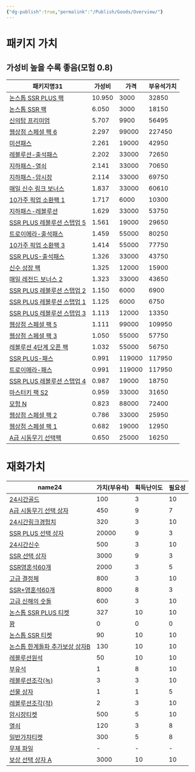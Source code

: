```yaml
---
{"dg-publish":true,"permalink":"/Publish/Goods/Overview/"}
---
```



# 패키지 가치
## 가성비 높을 수록 좋음(모험 0.8)
<div><table class="dataview table-view-table"><thead class="table-view-thead"><tr class="table-view-tr-header"><th class="table-view-th"><span>패키지명</span><span class="dataview small-text">31</span></th><th class="table-view-th"><span>가성비</span></th><th class="table-view-th"><span>가격</span></th><th class="table-view-th"><span>부유석가치</span></th></tr></thead><tbody class="table-view-tbody"><tr><td><span><a data-tooltip-position="top" aria-label="Publish/Goods/Package/논스톱 SSR PLUS 팩.md" data-href="Publish/Goods/Package/논스톱 SSR PLUS 팩.md" href="Publish/Goods/Package/논스톱 SSR PLUS 팩.md" class="internal-link" target="_blank" rel="noopener nofollow">논스톱 SSR PLUS 팩</a></span></td><td><span>10.950</span></td><td>3000</td><td>32850</td></tr><tr><td><span><a data-tooltip-position="top" aria-label="Publish/Goods/Package/논스톱 SSR 팩.md" data-href="Publish/Goods/Package/논스톱 SSR 팩.md" href="Publish/Goods/Package/논스톱 SSR 팩.md" class="internal-link" target="_blank" rel="noopener nofollow">논스톱 SSR 팩</a></span></td><td><span>6.050</span></td><td>3000</td><td>18150</td></tr><tr><td><span><a data-tooltip-position="top" aria-label="Publish/Goods/Package/신의탑 프리미엄.md" data-href="Publish/Goods/Package/신의탑 프리미엄.md" href="Publish/Goods/Package/신의탑 프리미엄.md" class="internal-link" target="_blank" rel="noopener nofollow">신의탑 프리미엄</a></span></td><td><span>5.707</span></td><td>9900</td><td>56495</td></tr><tr><td><span><a data-tooltip-position="top" aria-label="Publish/Goods/Package/웹상점 스페셜 팩 6.md" data-href="Publish/Goods/Package/웹상점 스페셜 팩 6.md" href="Publish/Goods/Package/웹상점 스페셜 팩 6.md" class="internal-link" target="_blank" rel="noopener nofollow">웹상점 스페셜 팩 6</a></span></td><td><span>2.297</span></td><td>99000</td><td>227450</td></tr><tr><td><span><a data-tooltip-position="top" aria-label="Publish/Goods/Package/미션패스.md" data-href="Publish/Goods/Package/미션패스.md" href="Publish/Goods/Package/미션패스.md" class="internal-link" target="_blank" rel="noopener nofollow">미션패스</a></span></td><td><span>2.261</span></td><td>19000</td><td>42950</td></tr><tr><td><span><a data-tooltip-position="top" aria-label="Publish/Goods/Package/레볼루션-출석패스.md" data-href="Publish/Goods/Package/레볼루션-출석패스.md" href="Publish/Goods/Package/레볼루션-출석패스.md" class="internal-link" target="_blank" rel="noopener nofollow">레볼루션-출석패스</a></span></td><td><span>2.202</span></td><td>33000</td><td>72650</td></tr><tr><td><span><a data-tooltip-position="top" aria-label="Publish/Goods/Package/지하패스-열쇠.md" data-href="Publish/Goods/Package/지하패스-열쇠.md" href="Publish/Goods/Package/지하패스-열쇠.md" class="internal-link" target="_blank" rel="noopener nofollow">지하패스-열쇠</a></span></td><td><span>2.141</span></td><td>33000</td><td>70650</td></tr><tr><td><span><a data-tooltip-position="top" aria-label="Publish/Goods/Package/지하패스-암시장.md" data-href="Publish/Goods/Package/지하패스-암시장.md" href="Publish/Goods/Package/지하패스-암시장.md" class="internal-link" target="_blank" rel="noopener nofollow">지하패스-암시장</a></span></td><td><span>2.114</span></td><td>33000</td><td>69750</td></tr><tr><td><span><a data-tooltip-position="top" aria-label="Publish/Goods/Package/매일 신수 링크 보너스.md" data-href="Publish/Goods/Package/매일 신수 링크 보너스.md" href="Publish/Goods/Package/매일 신수 링크 보너스.md" class="internal-link" target="_blank" rel="noopener nofollow">매일 신수 링크 보너스</a></span></td><td><span>1.837</span></td><td>33000</td><td>60610</td></tr><tr><td><span><a data-tooltip-position="top" aria-label="Publish/Goods/Package/10가주 픽업 소환팩 1.md" data-href="Publish/Goods/Package/10가주 픽업 소환팩 1.md" href="Publish/Goods/Package/10가주 픽업 소환팩 1.md" class="internal-link" target="_blank" rel="noopener nofollow">10가주 픽업 소환팩 1</a></span></td><td><span>1.717</span></td><td>6000</td><td>10300</td></tr><tr><td><span><a data-tooltip-position="top" aria-label="Publish/Goods/Package/지하패스-레볼루션.md" data-href="Publish/Goods/Package/지하패스-레볼루션.md" href="Publish/Goods/Package/지하패스-레볼루션.md" class="internal-link" target="_blank" rel="noopener nofollow">지하패스-레볼루션</a></span></td><td><span>1.629</span></td><td>33000</td><td>53750</td></tr><tr><td><span><a data-tooltip-position="top" aria-label="Publish/Goods/Package/SSR PLUS 레볼루션 스탭업 5.md" data-href="Publish/Goods/Package/SSR PLUS 레볼루션 스탭업 5.md" href="Publish/Goods/Package/SSR PLUS 레볼루션 스탭업 5.md" class="internal-link" target="_blank" rel="noopener nofollow">SSR PLUS 레볼루션 스탭업 5</a></span></td><td><span>1.561</span></td><td>19000</td><td>29650</td></tr><tr><td><span><a data-tooltip-position="top" aria-label="Publish/Goods/Package/트로이메라-출석패스.md" data-href="Publish/Goods/Package/트로이메라-출석패스.md" href="Publish/Goods/Package/트로이메라-출석패스.md" class="internal-link" target="_blank" rel="noopener nofollow">트로이메라-출석패스</a></span></td><td><span>1.459</span></td><td>55000</td><td>80250</td></tr><tr><td><span><a data-tooltip-position="top" aria-label="Publish/Goods/Package/10가주 픽업 소환팩 3.md" data-href="Publish/Goods/Package/10가주 픽업 소환팩 3.md" href="Publish/Goods/Package/10가주 픽업 소환팩 3.md" class="internal-link" target="_blank" rel="noopener nofollow">10가주 픽업 소환팩 3</a></span></td><td><span>1.414</span></td><td>55000</td><td>77750</td></tr><tr><td><span><a data-tooltip-position="top" aria-label="Publish/Goods/Package/SSR PLUS-출석패스.md" data-href="Publish/Goods/Package/SSR PLUS-출석패스.md" href="Publish/Goods/Package/SSR PLUS-출석패스.md" class="internal-link" target="_blank" rel="noopener nofollow">SSR PLUS-출석패스</a></span></td><td><span>1.326</span></td><td>33000</td><td>43750</td></tr><tr><td><span><a data-tooltip-position="top" aria-label="Publish/Goods/Package/신수 성장 팩.md" data-href="Publish/Goods/Package/신수 성장 팩.md" href="Publish/Goods/Package/신수 성장 팩.md" class="internal-link" target="_blank" rel="noopener nofollow">신수 성장 팩</a></span></td><td><span>1.325</span></td><td>12000</td><td>15900</td></tr><tr><td><span><a data-tooltip-position="top" aria-label="Publish/Goods/Package/매일 레전드 보너스 2.md" data-href="Publish/Goods/Package/매일 레전드 보너스 2.md" href="Publish/Goods/Package/매일 레전드 보너스 2.md" class="internal-link" target="_blank" rel="noopener nofollow">매일 레전드 보너스 2</a></span></td><td><span>1.323</span></td><td>33000</td><td>43650</td></tr><tr><td><span><a data-tooltip-position="top" aria-label="Publish/Goods/Package/SSR PLUS 레볼루션 스탭업 2.md" data-href="Publish/Goods/Package/SSR PLUS 레볼루션 스탭업 2.md" href="Publish/Goods/Package/SSR PLUS 레볼루션 스탭업 2.md" class="internal-link" target="_blank" rel="noopener nofollow">SSR PLUS 레볼루션 스탭업 2</a></span></td><td><span>1.150</span></td><td>6000</td><td>6900</td></tr><tr><td><span><a data-tooltip-position="top" aria-label="Publish/Goods/Package/SSR PLUS 레볼루션 스탭업 1.md" data-href="Publish/Goods/Package/SSR PLUS 레볼루션 스탭업 1.md" href="Publish/Goods/Package/SSR PLUS 레볼루션 스탭업 1.md" class="internal-link" target="_blank" rel="noopener nofollow">SSR PLUS 레볼루션 스탭업 1</a></span></td><td><span>1.125</span></td><td>6000</td><td>6750</td></tr><tr><td><span><a data-tooltip-position="top" aria-label="Publish/Goods/Package/SSR PLUS 레볼루션 스탭업 3.md" data-href="Publish/Goods/Package/SSR PLUS 레볼루션 스탭업 3.md" href="Publish/Goods/Package/SSR PLUS 레볼루션 스탭업 3.md" class="internal-link" target="_blank" rel="noopener nofollow">SSR PLUS 레볼루션 스탭업 3</a></span></td><td><span>1.113</span></td><td>12000</td><td>13350</td></tr><tr><td><span><a data-tooltip-position="top" aria-label="Publish/Goods/Package/웹상점 스페셜 팩 5.md" data-href="Publish/Goods/Package/웹상점 스페셜 팩 5.md" href="Publish/Goods/Package/웹상점 스페셜 팩 5.md" class="internal-link" target="_blank" rel="noopener nofollow">웹상점 스페셜 팩 5</a></span></td><td><span>1.111</span></td><td>99000</td><td>109950</td></tr><tr><td><span><a data-tooltip-position="top" aria-label="Publish/Goods/Package/웹상점 스페셜 팩 3.md" data-href="Publish/Goods/Package/웹상점 스페셜 팩 3.md" href="Publish/Goods/Package/웹상점 스페셜 팩 3.md" class="internal-link" target="_blank" rel="noopener nofollow">웹상점 스페셜 팩 3</a></span></td><td><span>1.050</span></td><td>55000</td><td>57750</td></tr><tr><td><span><a data-tooltip-position="top" aria-label="Publish/Goods/Package/레볼루션 4단계 오픈 팩.md" data-href="Publish/Goods/Package/레볼루션 4단계 오픈 팩.md" href="Publish/Goods/Package/레볼루션 4단계 오픈 팩.md" class="internal-link" target="_blank" rel="noopener nofollow">레볼루션 4단계 오픈 팩</a></span></td><td><span>1.032</span></td><td>55000</td><td>56750</td></tr><tr><td><span><a data-tooltip-position="top" aria-label="Publish/Goods/Package/SSR PLUS-패스.md" data-href="Publish/Goods/Package/SSR PLUS-패스.md" href="Publish/Goods/Package/SSR PLUS-패스.md" class="internal-link" target="_blank" rel="noopener nofollow">SSR PLUS-패스</a></span></td><td><span>0.991</span></td><td>119000</td><td>117950</td></tr><tr><td><span><a data-tooltip-position="top" aria-label="Publish/Goods/Package/트로이메라-패스.md" data-href="Publish/Goods/Package/트로이메라-패스.md" href="Publish/Goods/Package/트로이메라-패스.md" class="internal-link" target="_blank" rel="noopener nofollow">트로이메라-패스</a></span></td><td><span>0.991</span></td><td>119000</td><td>117950</td></tr><tr><td><span><a data-tooltip-position="top" aria-label="Publish/Goods/Package/SSR PLUS 레볼루션 스탭업 4.md" data-href="Publish/Goods/Package/SSR PLUS 레볼루션 스탭업 4.md" href="Publish/Goods/Package/SSR PLUS 레볼루션 스탭업 4.md" class="internal-link" target="_blank" rel="noopener nofollow">SSR PLUS 레볼루션 스탭업 4</a></span></td><td><span>0.987</span></td><td>19000</td><td>18750</td></tr><tr><td><span><a data-tooltip-position="top" aria-label="Publish/Goods/Package/마스터키 팩 S2.md" data-href="Publish/Goods/Package/마스터키 팩 S2.md" href="Publish/Goods/Package/마스터키 팩 S2.md" class="internal-link" target="_blank" rel="noopener nofollow">마스터키 팩 S2</a></span></td><td><span>0.959</span></td><td>33000</td><td>31650</td></tr><tr><td><span><a data-tooltip-position="top" aria-label="Publish/Goods/Package/모험 N.md" data-href="Publish/Goods/Package/모험 N.md" href="Publish/Goods/Package/모험 N.md" class="internal-link" target="_blank" rel="noopener nofollow">모험 N</a></span></td><td><span>0.823</span></td><td>88000</td><td>72400</td></tr><tr><td><span><a data-tooltip-position="top" aria-label="Publish/Goods/Package/웹상점 스페셜 팩 2.md" data-href="Publish/Goods/Package/웹상점 스페셜 팩 2.md" href="Publish/Goods/Package/웹상점 스페셜 팩 2.md" class="internal-link" target="_blank" rel="noopener nofollow">웹상점 스페셜 팩 2</a></span></td><td><span>0.786</span></td><td>33000</td><td>25950</td></tr><tr><td><span><a data-tooltip-position="top" aria-label="Publish/Goods/Package/웹상점 스페셜 팩 1.md" data-href="Publish/Goods/Package/웹상점 스페셜 팩 1.md" href="Publish/Goods/Package/웹상점 스페셜 팩 1.md" class="internal-link" target="_blank" rel="noopener nofollow">웹상점 스페셜 팩 1</a></span></td><td><span>0.682</span></td><td>19000</td><td>12950</td></tr><tr><td><span><a data-tooltip-position="top" aria-label="Publish/Goods/Package/A급 시동무기 선택팩.md" data-href="Publish/Goods/Package/A급 시동무기 선택팩.md" href="Publish/Goods/Package/A급 시동무기 선택팩.md" class="internal-link" target="_blank" rel="noopener nofollow">A급 시동무기 선택팩</a></span></td><td><span>0.650</span></td><td>25000</td><td>16250</td></tr></tbody></table></div>

# 재화가치
<div><table class="dataview table-view-table"><thead class="table-view-thead"><tr class="table-view-tr-header"><th class="table-view-th"><span>name</span><span class="dataview small-text">24</span></th><th class="table-view-th"><span>가치(부유석)</span></th><th class="table-view-th"><span>획득난이도</span></th><th class="table-view-th"><span>필요성</span></th></tr></thead><tbody class="table-view-tbody"><tr><td><span><a data-tooltip-position="top" aria-label="Publish/Goods/Currencies/24시간골드.md" data-href="Publish/Goods/Currencies/24시간골드.md" href="Publish/Goods/Currencies/24시간골드.md" class="internal-link" target="_blank" rel="noopener nofollow">24시간골드</a></span></td><td>100</td><td>3</td><td>10</td></tr><tr><td><span><a data-tooltip-position="top" aria-label="Publish/Goods/Currencies/A급 시동무기 선택 상자.md" data-href="Publish/Goods/Currencies/A급 시동무기 선택 상자.md" href="Publish/Goods/Currencies/A급 시동무기 선택 상자.md" class="internal-link" target="_blank" rel="noopener nofollow">A급 시동무기 선택 상자</a></span></td><td>450</td><td>9</td><td>7</td></tr><tr><td><span><a data-tooltip-position="top" aria-label="Publish/Goods/Currencies/24시간링크경험치.md" data-href="Publish/Goods/Currencies/24시간링크경험치.md" href="Publish/Goods/Currencies/24시간링크경험치.md" class="internal-link" target="_blank" rel="noopener nofollow">24시간링크경험치</a></span></td><td>320</td><td>3</td><td>10</td></tr><tr><td><span><a data-tooltip-position="top" aria-label="Publish/Goods/Currencies/SSR PLUS 선택 상자.md" data-href="Publish/Goods/Currencies/SSR PLUS 선택 상자.md" href="Publish/Goods/Currencies/SSR PLUS 선택 상자.md" class="internal-link" target="_blank" rel="noopener nofollow">SSR PLUS 선택 상자</a></span></td><td>20000</td><td>9</td><td>3</td></tr><tr><td><span><a data-tooltip-position="top" aria-label="Publish/Goods/Currencies/24시간신수.md" data-href="Publish/Goods/Currencies/24시간신수.md" href="Publish/Goods/Currencies/24시간신수.md" class="internal-link" target="_blank" rel="noopener nofollow">24시간신수</a></span></td><td>500</td><td>3</td><td>10</td></tr><tr><td><span><a data-tooltip-position="top" aria-label="Publish/Goods/Currencies/SSR 선택 상자.md" data-href="Publish/Goods/Currencies/SSR 선택 상자.md" href="Publish/Goods/Currencies/SSR 선택 상자.md" class="internal-link" target="_blank" rel="noopener nofollow">SSR 선택 상자</a></span></td><td>3000</td><td>9</td><td>3</td></tr><tr><td><span><a data-tooltip-position="top" aria-label="Publish/Goods/Currencies/SSR영혼석60개.md" data-href="Publish/Goods/Currencies/SSR영혼석60개.md" href="Publish/Goods/Currencies/SSR영혼석60개.md" class="internal-link" target="_blank" rel="noopener nofollow">SSR영혼석60개</a></span></td><td>2000</td><td>3</td><td>5</td></tr><tr><td><span><a data-tooltip-position="top" aria-label="Publish/Goods/Currencies/고급 결정체.md" data-href="Publish/Goods/Currencies/고급 결정체.md" href="Publish/Goods/Currencies/고급 결정체.md" class="internal-link" target="_blank" rel="noopener nofollow">고급 결정체</a></span></td><td>800</td><td>3</td><td>10</td></tr><tr><td><span><a data-tooltip-position="top" aria-label="Publish/Goods/Currencies/SSR+영혼석60개.md" data-href="Publish/Goods/Currencies/SSR+영혼석60개.md" href="Publish/Goods/Currencies/SSR+영혼석60개.md" class="internal-link" target="_blank" rel="noopener nofollow">SSR+영혼석60개</a></span></td><td>8000</td><td>8</td><td>3</td></tr><tr><td><span><a data-tooltip-position="top" aria-label="Publish/Goods/Currencies/고급 신해의 숫돌.md" data-href="Publish/Goods/Currencies/고급 신해의 숫돌.md" href="Publish/Goods/Currencies/고급 신해의 숫돌.md" class="internal-link" target="_blank" rel="noopener nofollow">고급 신해의 숫돌</a></span></td><td>600</td><td>3</td><td>10</td></tr><tr><td><span><a data-tooltip-position="top" aria-label="Publish/Goods/Currencies/논스톱 SSR PLUS 티켓.md" data-href="Publish/Goods/Currencies/논스톱 SSR PLUS 티켓.md" href="Publish/Goods/Currencies/논스톱 SSR PLUS 티켓.md" class="internal-link" target="_blank" rel="noopener nofollow">논스톱 SSR PLUS 티켓</a></span></td><td>327</td><td>10</td><td>10</td></tr><tr><td><span><a data-tooltip-position="top" aria-label="Publish/Goods/Currencies/꽝.md" data-href="Publish/Goods/Currencies/꽝.md" href="Publish/Goods/Currencies/꽝.md" class="internal-link" target="_blank" rel="noopener nofollow">꽝</a></span></td><td>0</td><td>0</td><td>0</td></tr><tr><td><span><a data-tooltip-position="top" aria-label="Publish/Goods/Currencies/논스톱 SSR 티켓.md" data-href="Publish/Goods/Currencies/논스톱 SSR 티켓.md" href="Publish/Goods/Currencies/논스톱 SSR 티켓.md" class="internal-link" target="_blank" rel="noopener nofollow">논스톱 SSR 티켓</a></span></td><td>90</td><td>10</td><td>10</td></tr><tr><td><span><a data-tooltip-position="top" aria-label="Publish/Goods/Currencies/논스톱 한계돌파 추가보상 상자B.md" data-href="Publish/Goods/Currencies/논스톱 한계돌파 추가보상 상자B.md" href="Publish/Goods/Currencies/논스톱 한계돌파 추가보상 상자B.md" class="internal-link" target="_blank" rel="noopener nofollow">논스톱 한계돌파 추가보상 상자B</a></span></td><td>130</td><td>10</td><td>10</td></tr><tr><td><span><a data-tooltip-position="top" aria-label="Publish/Goods/Currencies/레볼루션원석.md" data-href="Publish/Goods/Currencies/레볼루션원석.md" href="Publish/Goods/Currencies/레볼루션원석.md" class="internal-link" target="_blank" rel="noopener nofollow">레볼루션원석</a></span></td><td>50</td><td>10</td><td>10</td></tr><tr><td><span><a data-tooltip-position="top" aria-label="Publish/Goods/Currencies/부유석.md" data-href="Publish/Goods/Currencies/부유석.md" href="Publish/Goods/Currencies/부유석.md" class="internal-link" target="_blank" rel="noopener nofollow">부유석</a></span></td><td>1</td><td>8</td><td>10</td></tr><tr><td><span><a data-tooltip-position="top" aria-label="Publish/Goods/Currencies/레볼루션조각(녹).md" data-href="Publish/Goods/Currencies/레볼루션조각(녹).md" href="Publish/Goods/Currencies/레볼루션조각(녹).md" class="internal-link" target="_blank" rel="noopener nofollow">레볼루션조각(녹)</a></span></td><td>3</td><td>3</td><td>10</td></tr><tr><td><span><a data-tooltip-position="top" aria-label="Publish/Goods/Currencies/선물 상자.md" data-href="Publish/Goods/Currencies/선물 상자.md" href="Publish/Goods/Currencies/선물 상자.md" class="internal-link" target="_blank" rel="noopener nofollow">선물 상자</a></span></td><td>1</td><td>1</td><td>5</td></tr><tr><td><span><a data-tooltip-position="top" aria-label="Publish/Goods/Currencies/레볼루션조각(적).md" data-href="Publish/Goods/Currencies/레볼루션조각(적).md" href="Publish/Goods/Currencies/레볼루션조각(적).md" class="internal-link" target="_blank" rel="noopener nofollow">레볼루션조각(적)</a></span></td><td>2</td><td>3</td><td>10</td></tr><tr><td><span><a data-tooltip-position="top" aria-label="Publish/Goods/Currencies/암시장티켓.md" data-href="Publish/Goods/Currencies/암시장티켓.md" href="Publish/Goods/Currencies/암시장티켓.md" class="internal-link" target="_blank" rel="noopener nofollow">암시장티켓</a></span></td><td>500</td><td>5</td><td>10</td></tr><tr><td><span><a data-tooltip-position="top" aria-label="Publish/Goods/Currencies/열쇠.md" data-href="Publish/Goods/Currencies/열쇠.md" href="Publish/Goods/Currencies/열쇠.md" class="internal-link" target="_blank" rel="noopener nofollow">열쇠</a></span></td><td>120</td><td>3</td><td>8</td></tr><tr><td><span><a data-tooltip-position="top" aria-label="Publish/Goods/Currencies/일반가챠티켓.md" data-href="Publish/Goods/Currencies/일반가챠티켓.md" href="Publish/Goods/Currencies/일반가챠티켓.md" class="internal-link" target="_blank" rel="noopener nofollow">일반가챠티켓</a></span></td><td>300</td><td>5</td><td>8</td></tr><tr><td><span><a data-tooltip-position="top" aria-label="Publish/Goods/Currencies/무제 파일.md" data-href="Publish/Goods/Currencies/무제 파일.md" href="Publish/Goods/Currencies/무제 파일.md" class="internal-link" target="_blank" rel="noopener nofollow">무제 파일</a></span></td><td><span>-</span></td><td><span>-</span></td><td><span>-</span></td></tr><tr><td><span><a data-tooltip-position="top" aria-label="Publish/Goods/Currencies/보상 선택 상자 A.md" data-href="Publish/Goods/Currencies/보상 선택 상자 A.md" href="Publish/Goods/Currencies/보상 선택 상자 A.md" class="internal-link" target="_blank" rel="noopener nofollow">보상 선택 상자 A</a></span></td><td>3000</td><td>10</td><td>10</td></tr></tbody></table></div>